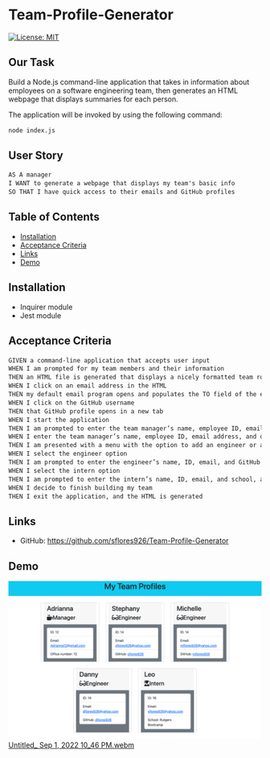 # Team-Profile-Generator

[![License: MIT](https://img.shields.io/badge/License-MIT-blue.svg)](https://opensource.org/licenses/MIT)

## Our Task

Build a Node.js command-line application that takes in information about employees on a software engineering team, then generates an HTML webpage that displays summaries for each person.

The application will be invoked by using the following command:

```bash
node index.js
```

## User Story

```md
AS A manager
I WANT to generate a webpage that displays my team's basic info
SO THAT I have quick access to their emails and GitHub profiles
```

## Table of Contents

  - [Installation](#installation)
  - [Acceptance Criteria](#acceptance-criteria)
  - [Links](#links)
  - [Demo](#demo)

## Installation

* Inquirer module
* Jest module


## Acceptance Criteria

```md
GIVEN a command-line application that accepts user input
WHEN I am prompted for my team members and their information
THEN an HTML file is generated that displays a nicely formatted team roster based on user input
WHEN I click on an email address in the HTML
THEN my default email program opens and populates the TO field of the email with the address
WHEN I click on the GitHub username
THEN that GitHub profile opens in a new tab
WHEN I start the application
THEN I am prompted to enter the team manager’s name, employee ID, email address, and office number
WHEN I enter the team manager’s name, employee ID, email address, and office number
THEN I am presented with a menu with the option to add an engineer or an intern or to finish building my team
WHEN I select the engineer option
THEN I am prompted to enter the engineer’s name, ID, email, and GitHub username, and I am taken back to the menu
WHEN I select the intern option
THEN I am prompted to enter the intern’s name, ID, email, and school, and I am taken back to the menu
WHEN I decide to finish building my team
THEN I exit the application, and the HTML is generated
```

## Links

* GitHub: https://github.com/sflores926/Team-Profile-Generator


## Demo

![gif of how to create team profiles through node.js](./Assets/screencapture-file-Users-sflores-Desktop-Team-Profile-Generator-dist-index-html-2022-09-01-17_12_03.png)[Untitled_ Sep 1, 2022 10_46 PM.webm](https://user-images.githubusercontent.com/106363593/188050163-b48f358a-2d27-437d-b30c-264fb96af557.webm)
